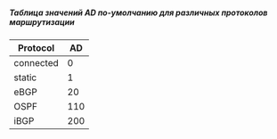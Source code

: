 ##### Таблица значений AD по-умолчанию для различных протоколов маршрутизации
| Protocol  | AD    |
|-----------|-------|
| connected | 0     |
| static    | 1     |
| eBGP      | 20    |
| OSPF      | 110   |
| iBGP      | 200   |
